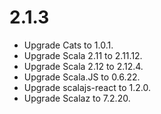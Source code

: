 # 2.1.3

* Upgrade Cats          to 1.0.1.
* Upgrade Scala 2.11    to 2.11.12.
* Upgrade Scala 2.12    to 2.12.4.
* Upgrade Scala.JS      to 0.6.22.
* Upgrade scalajs-react to 1.2.0.
* Upgrade Scalaz        to 7.2.20.
